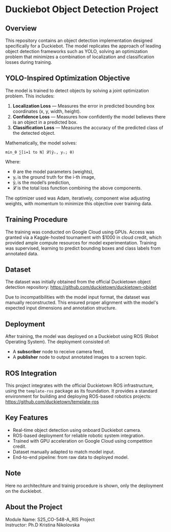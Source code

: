 Duckiebot Object Detection Project
==================================

Overview
--------
This repository contains an object detection implementation designed specifically for a Duckiebot. The model replicates the approach of leading object detection frameworks such as YOLO, solving an optimization problem that minimizes a combination of localization and classification losses during training.

YOLO-Inspired Optimization Objective
------------------------------------
The model is trained to detect objects by solving a joint optimization problem. This includes:

1. **Localization Loss** — Measures the error in predicted bounding box coordinates (x, y, width, height).
2. **Confidence Loss** — Measures how confidently the model believes there is an object in a predicted box.
3. **Classification Loss** — Measures the accuracy of the predicted class of the detected object.

Mathematically, the model solves:

    min_θ ∑[i=1 to N] 𝓛(ŷᵢ, yᵢ; θ)

Where:
- θ are the model parameters (weights),
- yᵢ is the ground truth for the i-th image,
- ŷᵢ is the model’s prediction,
- 𝓛 is the total loss function combining the above components.

The optimizer used was Adam, iteratively, component wise adjusting weights, with momentum to minimize this objective over training data.

Training Procedure
------------------
The training was conducted on Google Cloud using GPUs. Access was granted via a Kaggle-hosted tournament with $1000 in cloud credit, which provided ample compute resources for model experimentation. Training was supervised, learning to predict bounding boxes and class labels from annotated data.

Dataset
-------
The dataset was initially obtained from the official Duckietown object detection repository:
https://github.com/duckietown/duckietown-objdet

Due to incompatibilities with the model input format, the dataset was manually reconstructed. This ensured proper alignment with the model's expected input dimensions and annotation structure.

Deployment
----------
After training, the model was deployed on a Duckiebot using ROS (Robot Operating System). The deployment consisted of:
- A **subscriber** node to receive camera feed,
- A **publisher** node to output annotated images to a screen topic.

ROS Integration
---------------
This project integrates with the official Duckietown ROS infrastructure, using the `template-ros` package as its foundation. It provides a standard environment for building and deploying ROS-based robotics projects:
https://github.com/duckietown/template-ros

Key Features
------------
- Real-time object detection using onboard Duckiebot camera.
- ROS-based deployment for reliable robotic system integration.
- Trained with GPU acceleration on Google Cloud using competition credit.
- Dataset manually adapted to match model input.
- End-to-end pipeline: from raw data to deployed model.

Note
----
Here no architechture and trainig procedure is shown, only the deployment on the duckiebot.

About the Project
-----------------
Module Name: S25_CO-548-A_RIS Project  
Instructor: Ph.D Kristina Nikolovska
